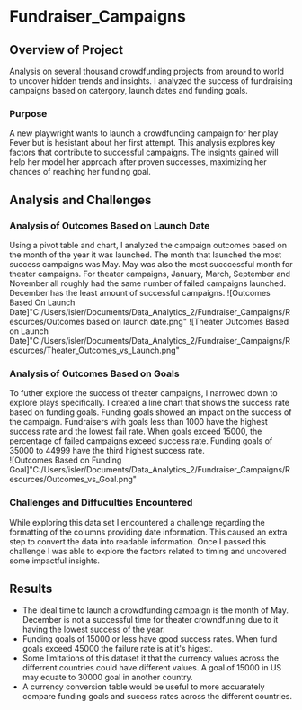 # Fundraiser_Campaigns
## Overview of Project
Analysis on several thousand crowdfunding projects from around to world to uncover hidden trends and insights. I analyzed the success of fundraising campaigns based on catergory, launch dates and funding goals. 

### Purpose
A new playwright wants to launch a crowdfunding campaign for her play Fever but is hesistant about  her first attempt. This analysis explores key factors that contribute to successful campaigns. The insights gained will help her model her approach after proven successes, maximizing her chances of reaching her funding goal.
## Analysis and Challenges

### Analysis of Outcomes Based on Launch Date
Using a pivot table and chart, I analyzed the campaign outcomes based on the month of the year it was launched. The month that launched the most success campaigns was May. May was also the most succcessful month for theater campaigns. For theater campaigns, January, March, September and November all roughly had the same number of failed campaigns launched. December has the least amount of successful campaigns. 
![Outcomes Based On Launch Date]"C:/Users/isler/Documents/Data_Analytics_2/Fundraiser_Campaigns/Resources/Outcomes based on launch date.png"
![Theater Outcomes Based on Launch Date]"C:/Users/isler/Documents/Data_Analytics_2/Fundraiser_Campaigns/Resources/Theater_Outcomes_vs_Launch.png"


### Analysis of Outcomes Based on Goals
To futher explore the success of theater campaigns, I narrowed down to explore plays specifically. I created a line chart that shows the success rate based on funding goals.
Funding goals showed an impact on the success of the campaign. Fundraisers with goals less than 1000 have the highest success rate and the lowest fail rate. When goals exceed 15000, the percentage of failed campaigns exceed success rate. Funding goals of 35000 to 44999 have the third highest success rate.  
![Outcomes Based on Funding Goal]"C:/Users/isler/Documents/Data_Analytics_2/Fundraiser_Campaigns/Resources/Outcomes_vs_Goal.png"

### Challenges and Diffuculties Encountered
While exploring this data set I encountered a challenge regarding the formatting of the columns providing date information. This caused an extra step to convert the data into readable information. Once I passed this challenge I was able to explore the factors related to timing and uncovered some impactful insights.

## Results
* The ideal time to launch a crowdfunding campaign is the month of May. December is not a successful time for theater crowndfuning due to it having the lowest success of the year.
* Funding goals of 15000 or less have good success rates. When fund goals exceed 45000 the failure rate is at it's higest.
* Some limitations of this dataset it that the currency values across the differrent countries could have different values. A goal of 15000 in US may equate to 30000 goal in another country.
* A currency conversion table would be useful to more accuarately compare funding goals and success rates across the different countries. 

